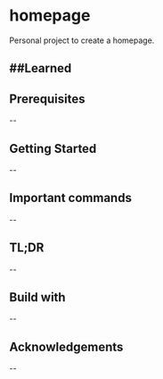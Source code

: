 # homepage
Personal project to create a homepage.

##Learned
--

## Prerequisites
--

## Getting Started
--

## Important commands
--

## TL;DR
--

## Build with
--

## Acknowledgements
--
